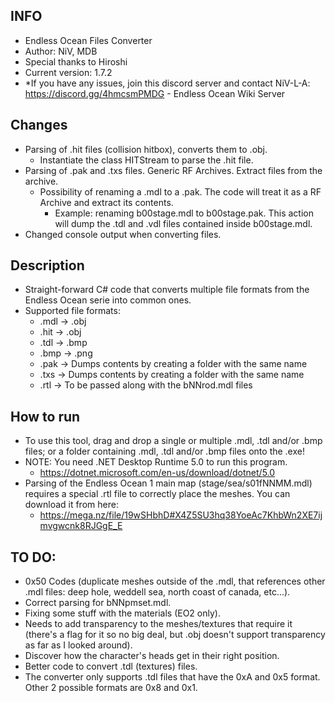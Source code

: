 ## INFO ##
- Endless Ocean Files Converter
- Author: NiV, MDB
- Special thanks to Hiroshi
- Current version: 1.7.2
- *If you have any issues, join this discord server and contact NiV-L-A: https://discord.gg/4hmcsmPMDG - Endless Ocean Wiki Server

## Changes ##
- Parsing of .hit files (collision hitbox), converts them to .obj.
	- Instantiate the class HITStream to parse the .hit file.
- Parsing of .pak and .txs files. Generic RF Archives. Extract files from the archive.
	- Possibility of renaming a .mdl to a .pak. The code will treat it as a RF Archive and extract its contents.
		- Example: renaming b00stage.mdl to b00stage.pak. This action will dump the .tdl and .vdl files contained inside b00stage.mdl.
- Changed console output when converting files.

## Description ##
- Straight-forward C# code that converts multiple file formats from the Endless Ocean serie into common ones.
- Supported file formats:
	- .mdl -> .obj
	- .hit -> .obj
	- .tdl -> .bmp
	- .bmp -> .png
	- .pak -> Dumps contents by creating a folder with the same name
	- .txs -> Dumps contents by creating a folder with the same name
	- .rtl -> To be passed along with the bNNrod.mdl files

## How to run ##
- To use this tool, drag and drop a single or multiple .mdl, .tdl and/or .bmp files; or a folder containing .mdl, .tdl and/or .bmp files onto the .exe!
- NOTE: You need .NET Desktop Runtime 5.0 to run this program.
	- https://dotnet.microsoft.com/en-us/download/dotnet/5.0
- Parsing of the Endless Ocean 1 main map (stage/sea/s01fNNMM.mdl) requires a special .rtl file to correctly place the meshes. You can download it from here:
	- https://mega.nz/file/19wSHbhD#X4Z5SU3hq38YoeAc7KhbWn2XE7ijmvgwcnk8RJGgE_E 

## TO DO: ##
- 0x50 Codes (duplicate meshes outside of the .mdl, that references other .mdl files: deep hole, weddell sea, north coast of canada, etc...).
- Correct parsing for bNNpmset.mdl.
- Fixing some stuff with the materials (EO2 only).
- Needs to add transparency to the meshes/textures that require it (there's a flag for it so no big deal, but .obj doesn't support transparency as far as I looked around).
- Discover how the character's heads get in their right position.
- Better code to convert .tdl (textures) files.
- The converter only supports .tdl files that have the 0xA and 0x5 format. Other 2 possible formats are 0x8 and 0x1.